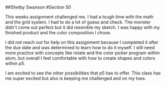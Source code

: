 ##Shelby Swanson
#Section 50

This weeks assignment challenged me. I had a tough time with the math and the
grid system. I had to do a lot of guess and check. The monster didn't come out
perfect but it did resemble my sketch. I was happy with my finished product and
the color composition I chose.

I did not reach out for help on this assignment because I completed it after
the due date and was determined to learn how to do it myself. I still need more
practice with concepts like rotate and the color picker program within atom, but
overall I feel comfortable with how to create shapes and colors within p5.

I am excited to see the other possibilities that p5 has to offer. This class
has me super excited but also is keeping me challenged and on my toes.  
